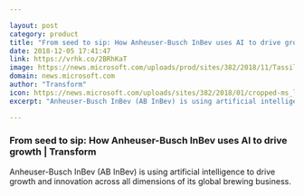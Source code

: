 ```yaml
---

layout: post
category: product
title: "From seed to sip: How Anheuser-Busch InBev uses AI to drive growth"
date: 2018-12-05 17:41:47
link: https://vrhk.co/2BRhKaT
image: https://news.microsoft.com/uploads/prod/sites/382/2018/11/Tassilo-on-Customer-Panel-v1_Resized-1024x683.jpg
domain: news.microsoft.com
author: "Transform"
icon: https://news.microsoft.com/uploads/sites/382/2018/01/cropped-ms_logo_element-1-300x300.png
excerpt: "Anheuser-Busch InBev (AB InBev) is using artificial intelligence to drive growth and innovation across all dimensions of its global brewing business."

---
```


### From seed to sip: How Anheuser-Busch InBev uses AI to drive growth | Transform

Anheuser-Busch InBev (AB InBev) is using artificial intelligence to drive growth and innovation across all dimensions of its global brewing business.